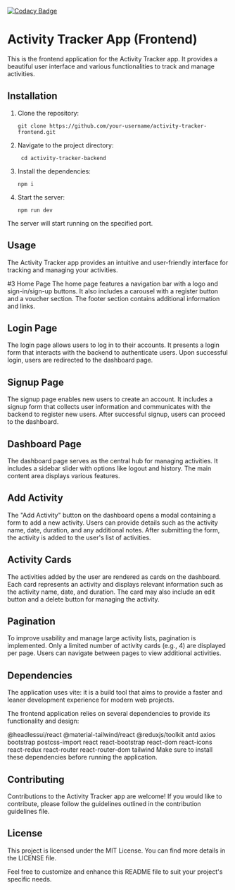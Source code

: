 [![Codacy Badge](https://app.codacy.com/project/badge/Grade/ab9c80f5bc49485c905584e838e73368)](https://app.codacy.com?utm_source=gh&utm_medium=referral&utm_content=&utm_campaign=Badge_grade)

# Activity Tracker App (Frontend)
This is the frontend application for the Activity Tracker app. It provides a beautiful user interface and various functionalities to track and manage activities.

## Installation

1. Clone the repository:

   ```shell
   git clone https://github.com/your-username/activity-tracker-frontend.git
   ```
2. Navigate to the project directory:
   ```shell
    cd activity-tracker-backend
    ```
3. Install the dependencies:
    ```shell
    npm i
    ```
4. Start the server:
    ```shell
    npm run dev
    ```
The server will start running on the specified port.

## Usage
The Activity Tracker app provides an intuitive and user-friendly interface for tracking and managing your activities.

#3 Home Page
The home page features a navigation bar with a logo and sign-in/sign-up buttons. It also includes a carousel with a register button and a voucher section. The footer section contains additional information and links.

## Login Page
The login page allows users to log in to their accounts. It presents a login form that interacts with the backend to authenticate users. Upon successful login, users are redirected to the dashboard page.

## Signup Page
The signup page enables new users to create an account. It includes a signup form that collects user information and communicates with the backend to register new users. After successful signup, users can proceed to the dashboard.

## Dashboard Page
The dashboard page serves as the central hub for managing activities. It includes a sidebar slider with options like logout and history. The main content area displays various features.

## Add Activity
The "Add Activity" button on the dashboard opens a modal containing a form to add a new activity. Users can provide details such as the activity name, date, duration, and any additional notes. After submitting the form, the activity is added to the user's list of activities.

## Activity Cards
The activities added by the user are rendered as cards on the dashboard. Each card represents an activity and displays relevant information such as the activity name, date, and duration. The card may also include an edit button and a delete button for managing the activity.

## Pagination
To improve usability and manage large activity lists, pagination is implemented. Only a limited number of activity cards (e.g., 4) are displayed per page. Users can navigate between pages to view additional activities.

## Dependencies
The application uses vite: it is a build tool that aims to provide a faster and leaner development experience for modern web projects.

The frontend application relies on several dependencies to provide its functionality and design:

@headlessui/react
@material-tailwind/react
@reduxjs/toolkit
antd
axios
bootstrap
postcss-import
react
react-bootstrap
react-dom
react-icons
react-redux
react-router
react-router-dom
tailwind
Make sure to install these dependencies before running the application.

## Contributing
Contributions to the Activity Tracker app are welcome! If you would like to contribute, please follow the guidelines outlined in the contribution guidelines file.

## License
This project is licensed under the MIT License. You can find more details in the LICENSE file.

Feel free to customize and enhance this README file to suit your project's specific needs.